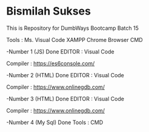 # Bismilah Sukses
This is Repository for DumbWays Bootcamp Batch 15 

Tools : 
Ms. Visual Code
XAMPP
Chrome Browser
CMD

-Number 1 (JS) Done
 EDITOR    : Visual Code

 Compiler  : https://es6console.com/

-Number 2 (HTML) Done
 EDITOR    : Visual Code

 Compiler  : https://www.onlinegdb.com/

-Number 3 (HTML) Done
 EDITOR    : Visual Code

 Compiler  : https://www.onlinegdb.com/

-Number 4 (My Sql) Done
 Tools     : CMD
